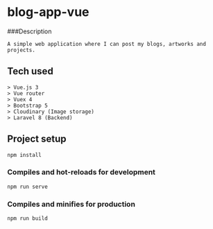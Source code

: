 # blog-app-vue

###Description
```
A simple web application where I can post my blogs, artworks and projects.
```
## Tech used
```
> Vue.js 3
> Vue router
> Vuex 4
> Bootstrap 5
> Cloudinary (Image storage)
> Laravel 8 (Backend)

```

## Project setup
```
npm install
```

### Compiles and hot-reloads for development
```
npm run serve
```

### Compiles and minifies for production
```
npm run build
```
